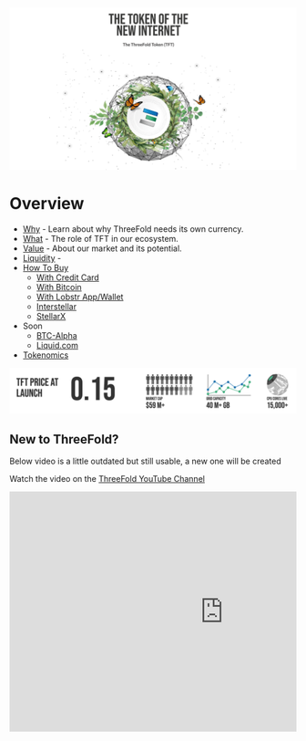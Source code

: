 
![](./img/token_internet.png)

# Overview

- [Why](token_why.md) -  Learn about why ThreeFold needs its own currency.
- [What](token_what.md) - The role of TFT in our ecosystem.
- [Value](token_grid_valuation.md) - About our market and its potential.
- [Liquidity](token_liquidity.md) - 
- [How To Buy](how_to_buy_and_sell.md)
   - [With Credit Card](tft_mazraa.md)
   - [With Bitcoin](tft_with_btc.md)
   - [With Lobstr App/Wallet](cc_buytft_lobstr_wallet.md)
   - [Interstellar](tft_interstellar.md)
   - [StellarX](cc_buytft_stellarx.md)
- Soon
   - [BTC-Alpha](tft_btc_alpha.md)
   - [Liquid.com](tft_liquid.md)
- [Tokenomics](tokenomics.md)

![](./img/token_fundementals.png)

## New to ThreeFold?

Below video is a little outdated but still usable, a new one will be created


Watch the video on the [ThreeFold YouTube Channel](https://www.youtube.com/channel/UCKMNPuhs-8tHYfGd92krC8w)

<div style="overflow:hidden;">
   <iframe width="750" height="421" src="https://www.youtube.com/embed/4exjbFvnGkk" frameborder="0" allow="accelerometer; autoplay; encrypted-media; gyroscope; picture-in-picture" allowfullscreen></iframe>
</div>

